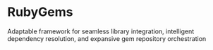 # RubyGems
Adaptable framework for seamless library integration, intelligent dependency resolution, and expansive gem repository orchestration
